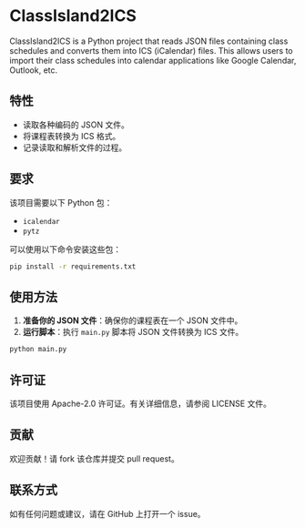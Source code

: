 # ClassIsland2ICS

ClassIsland2ICS is a Python project that reads JSON files containing class schedules and converts them into ICS (iCalendar) files. This allows users to import their class schedules into calendar applications like Google Calendar, Outlook, etc.

## 特性

- 读取各种编码的 JSON 文件。
- 将课程表转换为 ICS 格式。
- 记录读取和解析文件的过程。

## 要求

该项目需要以下 Python 包：

- `icalendar`
- `pytz`

可以使用以下命令安装这些包：

```sh
pip install -r requirements.txt
```

## 使用方法

1. **准备你的 JSON 文件**：确保你的课程表在一个 JSON 文件中。
2. **运行脚本**：执行 `main.py` 脚本将 JSON 文件转换为 ICS 文件。

```sh
python main.py
```

## 许可证

该项目使用 Apache-2.0 许可证。有关详细信息，请参阅 LICENSE 文件。

## 贡献

欢迎贡献！请 fork 该仓库并提交 pull request。

## 联系方式

如有任何问题或建议，请在 GitHub 上打开一个 issue。